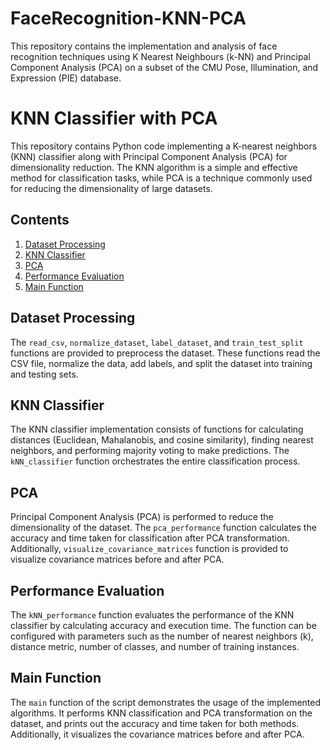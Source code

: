 # FaceRecognition-KNN-PCA
This repository contains the implementation and analysis of face recognition techniques using K Nearest Neighbours (k-NN) and Principal Component Analysis (PCA) on a subset of the CMU Pose, Illumination, and Expression (PIE) database.

# KNN Classifier with PCA

This repository contains Python code implementing a K-nearest neighbors (KNN) classifier along with Principal Component Analysis (PCA) for dimensionality reduction. The KNN algorithm is a simple and effective method for classification tasks, while PCA is a technique commonly used for reducing the dimensionality of large datasets.

## Contents

1. [Dataset Processing](#dataset-processing)
2. [KNN Classifier](#knn-classifier)
3. [PCA](#pca)
4. [Performance Evaluation](#performance-evaluation)
5. [Main Function](#main-function)

## Dataset Processing

The `read_csv`, `normalize_dataset`, `label_dataset`, and `train_test_split` functions are provided to preprocess the dataset. These functions read the CSV file, normalize the data, add labels, and split the dataset into training and testing sets.

## KNN Classifier

The KNN classifier implementation consists of functions for calculating distances (Euclidean, Mahalanobis, and cosine similarity), finding nearest neighbors, and performing majority voting to make predictions. The `kNN_classifier` function orchestrates the entire classification process.

## PCA

Principal Component Analysis (PCA) is performed to reduce the dimensionality of the dataset. The `pca_performance` function calculates the accuracy and time taken for classification after PCA transformation. Additionally, `visualize_covariance_matrices` function is provided to visualize covariance matrices before and after PCA.

## Performance Evaluation

The `kNN_performance` function evaluates the performance of the KNN classifier by calculating accuracy and execution time. The function can be configured with parameters such as the number of nearest neighbors (k), distance metric, number of classes, and number of training instances.

## Main Function

The `main` function of the script demonstrates the usage of the implemented algorithms. It performs KNN classification and PCA transformation on the dataset, and prints out the accuracy and time taken for both methods. Additionally, it visualizes the covariance matrices before and after PCA.
